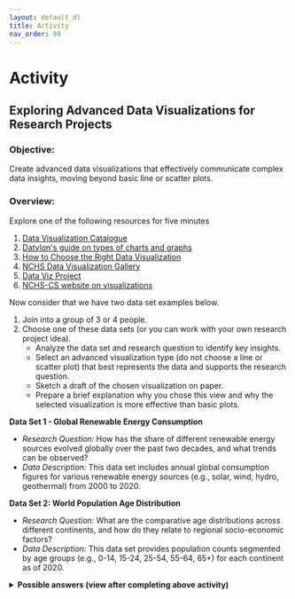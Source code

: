 ```yaml
---
layout: default_dl
title: Activity
nav_order: 99
---
```


# Activity

## Exploring Advanced Data Visualizations for Research Projects

### Objective: 

Create advanced data visualizations that effectively communicate complex data insights, moving beyond basic line or scatter plots.

### Overview:

Explore one of the following resources for five minutes

1. [Data Visualization Catalogue](https://datavizcatalogue.com/)
2. [Datylon's guide on types of charts and graphs](https://www.datylon.com/blog/types-of-charts-graphs-examples-data-visualization)
3. [How to Choose the Right Data Visualization](https://www.atlassian.com/data/charts/how-to-choose-data-visualization)
4. [NCHS Data Visualization Gallery](https://www.cdc.gov/nchs/data-visualization/index.htm)
5. [Data Viz Project](https://datavizproject.com/)
5. [NCHS-CS website on visualizations](https://nchs-cs.github.io/idp/visualizations/)

Now consider that we have two data set examples below. 

1. Join into a group of 3 or 4 people.
2. Choose one of these data sets (or you can work with your own research project idea).
     - Analyze the data set and research question to identify key insights.
     - Select an advanced visualization type (do not choose a line or scatter plot) that best represents the data and supports the research question.
     - Sketch a draft of the chosen visualization on paper.
     - Prepare a brief explanation why you chose this view and why the selected visualization is more effective than basic plots.

**Data Set 1 - Global Renewable Energy Consumption**

   - *Research Question:* How has the share of different renewable energy sources evolved globally over the past two decades, and what trends can be observed?
   - *Data Description:* This data set includes annual global consumption figures for various renewable energy sources (e.g., solar, wind, hydro, geothermal) from 2000 to 2020.

**Data Set 2: World Population Age Distribution**

   - *Research Question:* What are the comparative age distributions across different continents, and how do they relate to regional socio-economic factors?
   - *Data Description:* This data set provides population counts segmented by age groups (e.g., 0-14, 15-24, 25-54, 55-64, 65+) for each continent as of 2020.

<details>
<summary><strong>Possible answers (view after completing above activity)</strong></summary>
<div markdown="1">

**Data Set 1: Global Renewable Energy Consumption**

*Research Question:* How has the share of different renewable energy sources evolved globally over the past two decades, and what trends can be observed?

1. **Stacked Area Chart:**
   - **Purpose:** Illustrates the cumulative contribution of various renewable energy sources over time, highlighting both individual and collective trends.
   - **Example:** A chart displaying the global energy consumption from 2000 to 2020, with each segment representing a different renewable source (e.g., solar, wind, hydro). This visualization emphasizes the growth patterns and shifts in energy source prominence. citeturn0search0

![Stacked area](https://datavizcatalogue.com/methods/images/top_images/stacked_area_graph.png)

2. **Sankey Diagram:**
   - **Purpose:** Demonstrates the flow and proportion of energy consumption from different renewable sources, providing insight into the distribution and transition of energy usage.
   - **Example:** A diagram mapping the journey from various renewable energy sources to their respective consumption sectors, effectively showcasing the magnitude and direction of energy flows. 

![Sankey diagram](https://datavizcatalogue.com/methods/images/anatomy/sankey_diagram.png)

3. **Treemap:**
   - **Purpose:** Offers a hierarchical view of the proportionate contributions of each renewable energy source within the total energy consumption.
   - **Example:** A treemap where each rectangle's size corresponds to the consumption level of a specific renewable source, allowing for quick comparison of their relative magnitudes.

![Treemap](https://datavizcatalogue.com/methods/images/top_images/treemap.png)

**Data Set 2: World Population Age Distribution**

*Research Question:* What are the comparative age distributions across different continents, and how do they relate to regional socio-economic factors?

1. **Population Pyramid:**
   - **Purpose:** Visualizes the age and gender distribution within a population, facilitating comparisons between different regions.
   - **Example:** Side-by-side pyramids for continents like Africa, Asia, and Europe, highlighting differences in age structures and potential socio-economic implications.

![Population pyramid](https://datavizcatalogue.com/methods/images/anatomy/population_pyramid.png)

2. **Heat Map:**
   - **Purpose:** Represents the density of specific age groups across various continents using color gradients, making patterns and concentrations easily identifiable.
   - **Example:** A heat map where age groups are plotted against continents, with color intensity indicating the population size within each age bracket.

![Heat map](https://datavizcatalogue.com/methods/images/top_images/SVG/heatmap.svg)

3. **Bubble Chart:**
   - **Purpose:** Combines age distribution data with another variable, such as GDP per capita, to explore potential correlations.
   - **Example:** A chart where each bubble represents a continent; the bubble's position indicates the median age, its size reflects the population under 15, and the color denotes GDP per capita, revealing insights into the relationship between age distribution and economic factors.

![Bubble Chart](https://datavizcatalogue.com/methods/images/top_images/bubble_chart.png)


These visualization techniques can provide deeper insights into this data and move beyond basic plots to more effectively communicate complex relationships and trends.

</div></details>
